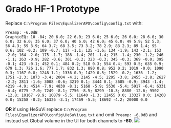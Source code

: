# Grado HF-1 Prototype
Replace `C:\Program Files\EqualizerAPO\config\config.txt` with:
```
Preamp: -6.0dB
GraphicEQ: 10 -84; 20 6.0; 22 6.0; 23 6.0; 25 6.0; 26 6.0; 28 6.0; 30 6.0; 32 6.0; 35 6.0; 37 6.0; 40 6.0; 42 6.0; 45 6.0; 49 5.9; 52 5.3; 56 4.3; 59 3.9; 64 3.7; 68 3.5; 73 3.2; 78 2.9; 83 2.3; 89 1.4; 95 0.6; 102 -0.2; 109 -0.7; 117 -1.1; 125 -1.6; 134 -1.9; 143 -2.1; 153 -2.0; 164 -2.0; 175 -1.7; 188 -1.4; 201 -1.4; 215 -1.4; 230 -1.2; 246 -1.1; 263 -0.9; 282 -0.6; 301 -0.2; 323 -0.3; 345 -0.3; 369 -0.0; 395 -0.1; 423 -0.1; 452 0.1; 484 0.2; 518 0.3; 554 0.4; 593 0.5; 635 0.9; 679 1.3; 726 1.6; 777 1.7; 832 1.3; 890 0.8; 952 0.2; 1019 -0.0; 1090 0.3; 1167 0.8; 1248 1.1; 1336 0.9; 1429 0.5; 1529 -0.2; 1636 -1.2; 1751 -2.3; 1873 -3.4; 2004 -4.2; 2145 -4.5; 2295 -3.8; 2455 -2.8; 2627 -2.2; 2811 -1.6; 3008 -0.6; 3219 0.1; 3444 0.1; 3685 -0.9; 3943 -1.4; 4219 -4.9; 4514 -7.9; 4830 -8.1; 5168 -5.9; 5530 -5.4; 5917 -6.4; 6331 -6.4; 6775 -7.0; 7249 -8.1; 7756 -8.5; 8299 -10.3; 8880 -12.6; 9502 -12.8; 10167 -9.9; 10879 -5.5; 11640 -1.3; 12455 0.0; 13327 0.0; 14260 0.0; 15258 -0.2; 16326 -3.1; 17469 -5.5; 18692 -4.2; 20000 0.0
```
**OR** if using HeSuVi replace `C:\Program Files\EqualizerAPO\config\HeSuVi\eq.txt` and omit `Preamp: -6.0dB` and instead set Global volume in the UI for both channels to **-60**.
![](https://raw.githubusercontent.com/jaakkopasanen/AutoEq/master/results/Sonoma%20Model%20One/innerfidelity/onear/Grado%20HF-1%20Prototype/Grado%20HF-1%20Prototype.png)